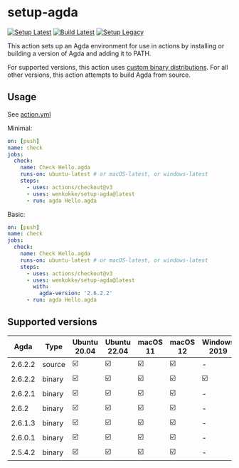 # setup-agda

[![Setup Latest](https://github.com/wenkokke/setup-agda/actions/workflows/test-setup-latest.yml/badge.svg)](https://github.com/wenkokke/setup-agda/actions/workflows/test-setup-latest.yml)
[![Build Latest](https://github.com/wenkokke/setup-agda/actions/workflows/test-build-latest.yml/badge.svg)](https://github.com/wenkokke/setup-agda/actions/workflows/test-build-latest.yml)
[![Setup Legacy](https://github.com/wenkokke/setup-agda/actions/workflows/test-setup-legacy.yml/badge.svg)](https://github.com/wenkokke/setup-agda/actions/workflows/test-setup-legacy.yml)

This action sets up an Agda environment for use in actions by installing or building a version of Agda and adding it to PATH.

For supported versions, this action uses [custom binary distributions][custom-binary-distributions].
For all other versions, this action attempts to build Agda from source.

## Usage

See [action.yml](action.yml)

Minimal:

```yaml
on: [push]
name: check
jobs:
  check:
    name: Check Hello.agda
    runs-on: ubuntu-latest # or macOS-latest, or windows-latest
    steps:
      - uses: actions/checkout@v3
      - uses: wenkokke/setup-agda@latest
      - run: agda Hello.agda
```

Basic:

```yaml
on: [push]
name: check
jobs:
  check:
    name: Check Hello.agda
    runs-on: ubuntu-latest # or macOS-latest, or windows-latest
    steps:
      - uses: actions/checkout@v3
      - uses: wenkokke/setup-agda@latest
        with:
          agda-version: '2.6.2.2'
      - run: agda Hello.agda
```

## Supported versions


| Agda | Type | Ubuntu 20.04 | Ubuntu 22.04 | macOS 11 | macOS 12 | Windows 2019 | Windows 2022 |
| ------- | ------- | ------ | ----- | ----- | ----- | ----- | ----- |
| 2.6.2.2 | source  | ☑️     | ☑️    | ☑️    | ☑️    | -     | -     |
| 2.6.2.2 | binary  | ☑️     | ☑️    | ☑️    | ☑️    | ☑️    | ☑️    |
| 2.6.2.1 | binary  | ☑️     | ☑️    | ☑️    | ☑️    | -     | -     |
| 2.6.2   | binary  | ☑️     | ☑️    | ☑️    | ☑️    | -     | -     |
| 2.6.1.3 | binary  | ☑️     | ☑️    | ☑️    | ☑️    | -     | -     |
| 2.6.0.1 | binary  | ☑️     | ☑️    | ☑️    | ☑️    | -     | -     |
| 2.5.4.2 | binary  | ☑️     | ☑️    | ☑️    | ☑️    | -     | -     |

[custom-binary-distributions]: https://github.com/wenkokke/setup-agda/releases/tag/latest

